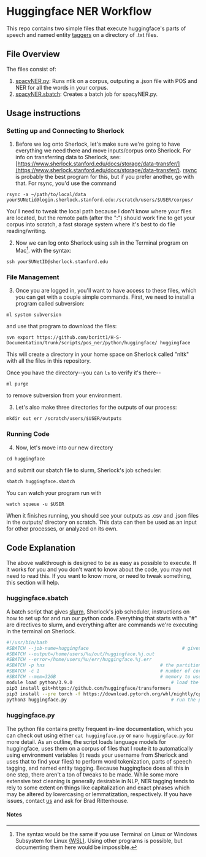 # Huggingface NER Workflow

This repo contains two simple files that execute huggingface's parts of speech and named entity 
[taggers](https://huggingface.co/docs/transformers/task_summary#named-entity-recognition) on a 
directory of 
.txt files.

## File Overview

The files consist of:

1. [spacyNER.py](/scripts/pos_ner/python/huggingface/huggingface.py): Runs ntlk on a corpus, outputing a .json file with POS and NER for all the words in your corpus.
2. [spacyNER.sbatch](/scripts/pos_ner/python/huggingface/huggingface.sbatch): Creates a batch job for spacyNER.py.

## Usage instructions

### Setting up and Connecting to Sherlock

1. Before we log onto Sherlock, let's make sure we're going to have everything we need there and move inputs/corpus onto Sherlock. For info on transferring data to Sherlock, see:
[https://www.sherlock.stanford.edu/docs/storage/data-transfer/](https://www.sherlock.stanford.edu/docs/storage/data-transfer/). [rsync](https://www.sherlock.stanford.edu/docs/storage/data-transfer/#rsync) is probably the best program for
this, but if you prefer another, go with that. For rsync, you'd use the command 
``` 
rsync -a ~/path/to/local/data yourSUNetid@login.sherlock.stanford.edu:/scratch/users/$USER/corpus/
```
You'll need to tweak the local path because I don't know where your files are located, but the remote path (after the ":") should work fine to get your corpus into scratch, a fast storage system where it's best to do file 
reading/writing.

2. Now we can log onto Sherlock using ssh in the Terminal program on Mac[^1]. with the syntax: 
```
ssh yourSUNetID@sherlock.stanford.edu
```
### File Management

3. Once you are logged in, you'll want to have access to these files, which you can get with a couple simple commands. First, we need to install a program called subversion:
```
ml system subversion
```
and use that program to download the files:
```
svn export https://github.com/bcritt1/H-S-Documentation/trunk/scripts/pos_ner/python/huggingface/ huggingface
```
This will create a directory in your home space on Sherlock called "nltk" with all the files in this repository.

Once you have the directory--you can ```ls``` to verify it's there--
```
ml purge
```
to remove subversion from your environment. 

3. Let's also make three directories for the outputs of our process:
```
mkdir out err /scratch/users/$USER/outputs
```
### Running Code

4. Now, let's move into our new directory
```
cd huggingface
```
and submit our sbatch file to slurm, Sherlock's job scheduler: 
```
sbatch huggingface.sbatch
```
You can watch your program run with
```
watch squeue -u $USER
```
When it finishes running, you should see your outputs as .csv and .json files in the outputs/ 
directory on scratch. This data can then be used as an input for other processes, or analyzed on its own.

## Code Explanation

The above walkthrough is designed to be as easy as possible to execute. If it works for you and you don't want to know about the code, you may not need to read this. If you want to know more, or need to tweak something, this section will 
help.

### huggingface.sbatch

A batch script that gives [slurm](https://slurm.schedmd.com/pdfs/summary.pdf), Sherlock's job scheduler, instructions on how to set up for and run our python code. Everything that starts with a "#" are directives to slurm, and everything 
after are commands we're executing in the terminal on Sherlock.

```bash
#!/usr/bin/bash
#SBATCH --job-name=huggingface									# gives the job a descriptive name that slurm will use
#SBATCH --output=/home/users/%u/out/huggingface.%j.out						# the filepath slurm will use for output files. I've configured this so it automatically inserts variables for your username (%u) and the job name (%j) above.
#SBATCH --error=/home/users/%u/err/huggingface.%j.err						# the filepath slurm will use for error files. I've configured this so it automatically inserts variables for your username (%u) and the job name (%j) above.
#SBATCH -p hns											# the partition slurm will use for the job. Here it is hns (humanities and sciences), but you can use other partions (sh_part to see which you can access)
#SBATCH -c 1											# number of cores to use. This should be 1 unless you've rewritten the code to run in parallel
#SBATCH --mem=32GB										# memory to use. 32GB should be plenty, but if you're getting a memory error, you can increase
module load python/3.9.0									# load the most recent version of python on Sherlock
pip3 install git+https://github.com/huggingface/transformers					# download hugging face library
pip3 install --pre torch -f https://download.pytorch.org/whl/nightly/cpu/torch_nightly.html	# download nightly pytorch
python3 huggingface.py										# run the python script
```

### huggingface.py

The python file contains pretty frequent in-line documentation, which you can check out using either ```cat huggingface.py``` or ```nano huggingface.py``` for more detail. As an outline, the script loads language models for huggingface, 
uses them on 
a 
corpus of files that I route it to automatically using environment variables (it reads your username from Sherlock and uses that to find your files) to perform word tokenization, parts of speech tagging, and named entity tagging. Because 
huggingface does all this in one step, there aren't a ton of tweaks to be made. While some more extensive text cleaning is generally desirable in NLP, NER tagging tends to rely to 
some extent on things like capitalization and exact phrases which may be altered by lowercasing or lemmatization, respectively. If you 
have issues, contact [us](mailto:srcc-support@stanford.edu) and ask for Brad Rittenhouse.

 #### Notes

[^1]: The syntax would be the same if you use Terminal on Linux or Windows Subsystem for Linux [(WSL)](https://learn.microsoft.com/en-us/windows/wsl/install). Using other programs is possible, but documenting them here would be 
impossible. 

